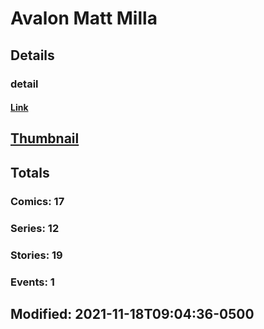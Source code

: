 # Avalon Matt Milla 
## Details
### detail
#### [Link](http://marvel.com/comics/creators/13321/avalon_matt_milla?utm_campaign=apiRef&utm_source=225578a89fc76f3d20fbffda5d17a88d)
## [Thumbnail](http://i.annihil.us/u/prod/marvel/i/mg/b/40/image_not_available.jpg)
## Totals
### Comics: 17
### Series: 12
### Stories: 19
### Events: 1
## Modified: 2021-11-18T09:04:36-0500